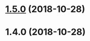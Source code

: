 <a name="1.5.0"></a>
# [1.5.0](https://github.com/Hydrock/hydrock-web-tools/compare/v1.4.0...v1.5.0) (2018-10-28)



<a name="1.4.0"></a>
# 1.4.0 (2018-10-28)



